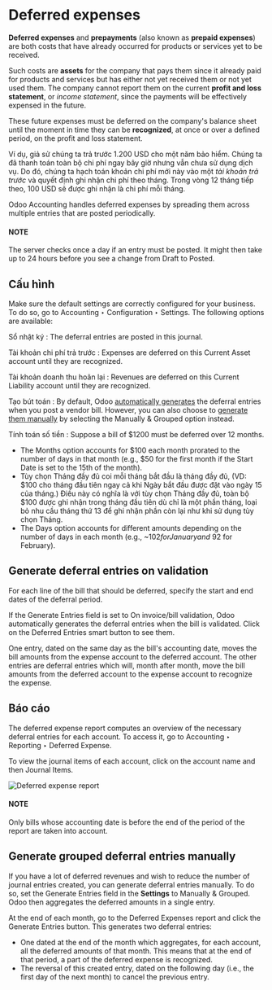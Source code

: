 # Deferred expenses

**Deferred expenses** and **prepayments** (also known as **prepaid expenses**) are both costs that
have already occurred for products or services yet to be received.

Such costs are **assets** for the company that pays them since it already paid for products and
services but has either not yet received them or not yet used them. The company cannot report them
on the current **profit and loss statement**, or *income statement*, since the payments will be
effectively expensed in the future.

These future expenses must be deferred on the company's balance sheet until the moment in time they
can be **recognized**, at once or over a defined period, on the profit and loss statement.

Ví dụ, giả sử chúng ta trả trước 1.200 USD cho một năm bảo hiểm. Chúng ta đã thanh toán toàn bộ chi phí ngay bây giờ nhưng vẫn chưa sử dụng dịch vụ. Do đó, chúng ta hạch toán khoản chi phí mới này vào một *tài khoản trả trước* và quyết định ghi nhận chi phí theo tháng. Trong vòng 12 tháng tiếp theo, 100 USD sẽ được ghi nhận là chi phí mỗi tháng.

Odoo Accounting handles deferred expenses by spreading them across multiple entries that are
posted periodically.

#### NOTE
The server checks once a day if an entry must be posted. It might then take up to 24 hours before
you see a change from Draft to Posted.

## Cấu hình

Make sure the default settings are correctly configured for your business. To do so, go to
Accounting ‣ Configuration ‣ Settings. The following options are available:

Sổ nhật ký
: The deferral entries are posted in this journal.

Tài khoản chi phí trả trước
: Expenses are deferred on this Current Asset account until they are recognized.

Tài khoản doanh thu hoãn lại
: Revenues are deferred on this Current Liability account until they are recognized.

Tạo bút toán
: By default, Odoo [automatically generates](#vendor-bills-deferred-generate-on-validation)
  the deferral entries when you post a vendor bill. However, you can also choose to
  [generate them manually](#vendor-bills-deferred-generate-manually) by selecting the
  Manually & Grouped option instead.

Tính toán số tiền
: Suppose a bill of $1200 must be deferred over 12 months.
  <br/>
  - The Months option accounts for $100 each month prorated to the number of days in
    that month (e.g., $50 for the first month if the Start Date is set to the 15th of
    the month).
  - Tùy chọn Tháng đầy đủ coi mỗi tháng bắt đầu là tháng đầy đủ, (VD: $100 cho tháng đầu tiên ngay cả khi Ngày bắt đầu được đặt vào ngày 15 của tháng.) Điều này có nghĩa là với tùy chọn Tháng đầy đủ, toàn bộ $100 được ghi nhận trong tháng đầu tiên dù chỉ là một phần tháng, loại bỏ nhu cầu tháng thứ 13 để ghi nhận phần còn lại như khi sử dụng tùy chọn Tháng.
  - The Days option accounts for different amounts depending on the number of days in
    each month (e.g., ~$102 for January and ~$92 for February).

<a id="vendor-bills-deferred-generate-on-validation"></a>

## Generate deferral entries on validation

For each line of the bill that should be deferred, specify the start and end dates of the deferral
period.

If the Generate Entries field is set to On invoice/bill validation, Odoo
automatically generates the deferral entries when the bill is validated. Click on the
Deferred Entries smart button to see them.

One entry, dated on the same day as the bill's accounting date, moves the bill amounts from the
expense account to the deferred account. The other entries are deferral entries which will, month
after month, move the bill amounts from the deferred account to the expense account to recognize
the expense.

## Báo cáo

The deferred expense report computes an overview of the necessary deferral entries for each account.
To access it, go to Accounting ‣ Reporting ‣ Deferred Expense.

To view the journal items of each account, click on the account name and then Journal
Items.

![Deferred expense report](applications/finance/accounting/vendor_bills/deferred_expenses/deferred_expense_report.png)

#### NOTE
Only bills whose accounting date is before the end of the period of the report
are taken into account.

<a id="vendor-bills-deferred-generate-manually"></a>

## Generate grouped deferral entries manually

If you have a lot of deferred revenues and wish to reduce the number of journal entries created, you
can generate deferral entries manually. To do so, set the Generate Entries field in the
**Settings** to Manually & Grouped. Odoo then aggregates the deferred amounts in a
single entry.

At the end of each month, go to the Deferred Expenses report and click the
Generate Entries button. This generates two deferral entries:

- One dated at the end of the month which aggregates, for each account, all the deferred amounts
  of that month. This means that at the end of that period, a part of the deferred expense is
  recognized.
- The reversal of this created entry, dated on the following day (i.e., the first day of the
  next month) to cancel the previous entry.
